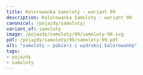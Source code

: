 ```yaml
---
title: Kolorowanka Samoloty - wariant 99
description: Kolorowanka Samoloty - wariant 99
canonical: /pojazdy/samoloty/
variant_of: samoloty
image: /pojazdy/samoloty/99/samoloty-99.svg
pdf: /pojazdy/samoloty/99/samoloty-99.pdf
alt: "samoloty – pobierz i wydrukuj kolorowankę"
tags:
- pojazdy
- samoloty
---
```

